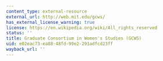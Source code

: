 ```yaml
---
content_type: external-resource
external_url: http://web.mit.edu/gcws/
has_external_license_warning: true
license: https://en.wikipedia.org/wiki/All_rights_reserved
status: ''
title: Graduate Consortium in Women's Studies (GCWS)
uid: e02eac73-ea88-48fd-99e2-291adfcd23ff
wayback_url: ''
---
```

